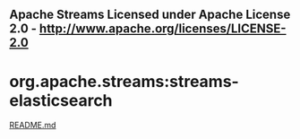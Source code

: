 Apache Streams
Licensed under Apache License 2.0 - http://www.apache.org/licenses/LICENSE-2.0
--------------------------------------------------------------------------------

org.apache.streams:streams-elasticsearch
===========================================

[README.md](src/site/markdown/index.md "README")
